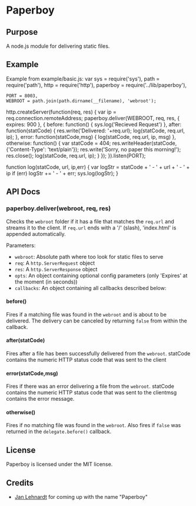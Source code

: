 # Paperboy

## Purpose

A node.js module for delivering static files.

## Example

Example from example/basic.js:
  var
    sys = require('sys'),
    path = require('path'),
    http = require('http'),
    paperboy = require('../lib/paperboy'),

    PORT = 8003,
    WEBROOT = path.join(path.dirname(__filename), 'webroot');

  http.createServer(function(req, res) {
    var ip = req.connection.remoteAddress;
    paperboy.deliver(WEBROOT, req, res,
    {
      expires: 900
    },
    {
      before: function() {
        sys.log('Recieved Request')
      },
      after: function(statCode) {
        res.write('Delivered: '+req.url);
        log(statCode, req.url, ip);
      },
      error: function(statCode,msg) {
        log(statCode, req.url, ip, msg)
      },
      otherwise: function() {
        var statCode = 404;
        res.writeHeader(statCode, {'Content-Type': 'text/plain'});
        res.write('Sorry, no paper this morning!');
        res.close();
        log(statCode, req.url, ip);
      }
    });
  }).listen(PORT);

  function log(statCode, url, ip,err) {
    var logStr = statCode + ' - ' + url + ' - ' + ip
    if (err)
      logStr += ' - ' + err;
    sys.log(logStr);
  }

## API Docs

### paperboy.deliver(webroot, req, res)

Checks the `webroot` folder if it has a file that matches the `req.url` and streams it to the client. If `req.url` ends with a '/' (slash), 'index.html' is appended automatically.

Parameters:

* `webroot`: Absolute path where too look for static files to serve
* `req`: A `http.ServerRequest` object
* `res`: A `http.ServerResponse` object
* `opts`: An object containing optional config parameters (only 'Expires' at the moment (in seconds))
* `callbacks`: An object containing all callbacks described below:

#### before()

Fires if a matching file was found in the `webroot` and is about to be delivered. The delivery can be canceled by returning `false` from within the callback.

#### after(statCode)

Fires after a file has been successfully delivered from the `webroot`. statCode contains the numeric HTTP status code that was sent to the client

#### error(statCode,msg)

Fires if there was an error delivering a file from the `webroot`. statCode contains the numeric HTTP status code that was sent to the clientmsg contains the error message.

#### otherwise()

Fires if no matching file was found in the `webroot`. Also fires if `false` was returned in the `delegate.before()` callback.

## License

Paperboy is licensed under the MIT license.

## Credits

* [Jan Lehnardt](http://twitter.com/janl) for coming up with the name "Paperboy"
